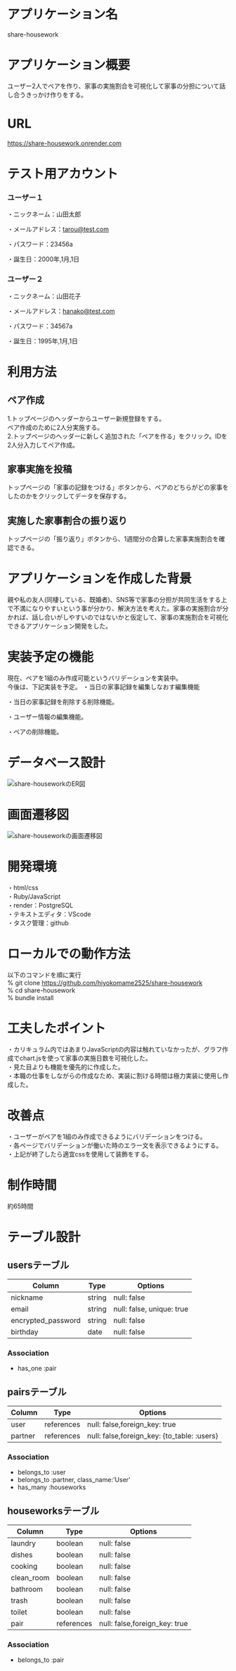 # アプリケーション名
share-housework

# アプリケーション概要
ユーザー2人でペアを作り、家事の実施割合を可視化して家事の分担について話し合うきっかけ作りをする。

# URL
https://share-housework.onrender.com

# テスト用アカウント
### ユーザー１

・ニックネーム：山田太郎

・メールアドレス：tarou@test.com

・パスワード：23456a

・誕生日：2000年,1月,1日

### ユーザー２

・ニックネーム：山田花子

・メールアドレス：hanako@test.com

・パスワード：34567a

・誕生日：1995年,1月,1日

# 利用方法
## ペア作成
1.トップページのヘッダーからユーザー新規登録をする。  
  ペア作成のために2人分実施する。  
2.トップページのヘッダーに新しく追加された「ペアを作る」をクリック。IDを2人分入力してペア作成。
## 家事実施を投稿
トップページの「家事の記録をつける」ボタンから、ペアのどちらがどの家事をしたのかをクリックしてデータを保存する。
## 実施した家事割合の振り返り
トップページの「振り返り」ボタンから、1週間分の合算した家事実施割合を確認できる。

# アプリケーションを作成した背景
親や私の友人(同棲している、既婚者)、SNS等で家事の分担が共同生活をする上で不満になりやすいという事が分かり、解決方法を考えた。家事の実施割合が分かれば、話し合いがしやすいのではないかと仮定して、家事の実施割合を可視化できるアプリケーション開発をした。

# 実装予定の機能
現在、ペアを1組のみ作成可能というバリデーションを実装中。  
今後は、下記実装を予定。 
・当日の家事記録を編集しなおす編集機能

・当日の家事記録を削除する削除機能。

・ユーザー情報の編集機能。

・ペアの削除機能。


# データベース設計
![share-houseworkのER図](https://github.com/hiyokomame2525/share-housework/assets/153285246/e718c1ed-fe52-45eb-996a-185d7fdcaaa1)

# 画面遷移図
![share-houseworkの画面遷移図](https://github.com/hiyokomame2525/share-housework/assets/153285246/4cacb938-b23f-46ac-a6f7-d68f83863ea6)

# 開発環境
・html/css  
・Ruby/JavaScript  
・render：PostgreSQL  
・テキストエディタ：VScode  
・タスク管理：github

# ローカルでの動作方法
以下のコマンドを順に実行  
% git clone https://github.com/hiyokomame2525/share-housework  
% cd share-housework  
% bundle install

# 工夫したポイント
・カリキュラム内ではあまりJavaScriptの内容は触れていなかったが、グラフ作成でchart.jsを使って家事の実施日数を可視化した。  
・見た目よりも機能を優先的に作成した。  
・本職の仕事をしながらの作成なため、実装に割ける時間は極力実装に使用し作成した。  

# 改善点  
・ユーザーがペアを1組のみ作成できるようにバリデーションをつける。  
・各ページでバリデーションが働いた時のエラー文を表示できるようにする。
・上記が終了したら適宜cssを使用して装飾をする。  

# 制作時間
約65時間

# テーブル設計

## usersテーブル

|Column                | Type     | Options                   |
|----------------------|----------|---------------------------|
|nickname              | string   | null: false               |
|email                 | string   | null: false, unique: true |
|encrypted_password    | string   | null: false               |
|birthday              | date     | null: false               |


### Association
- has_one :pair


## pairsテーブル

|Column     | Type       | Options                                    |
|-----------|------------|--------------------------------------------|
|user       | references | null: false,foreign_key: true              |
|partner    | references | null: false,foreign_key: {to_table: :users}| 

### Association
- belongs_to :user
- belongs_to :partner, class_name:'User'
- has_many :houseworks

## houseworksテーブル

|Column             | Type       | Options                      |
|-------------------|------------|------------------------------|
|laundry            | boolean    | null: false                  |
|dishes             | boolean    | null: false                  |
|cooking            | boolean    | null: false                  |
|clean_room         | boolean    | null: false                  |
|bathroom           | boolean    | null: false                  |
|trash              | boolean    | null: false                  |
|toilet             | boolean    | null: false                  |
|pair               | references | null: false,foreign_key: true|

### Association
- belongs_to :pair